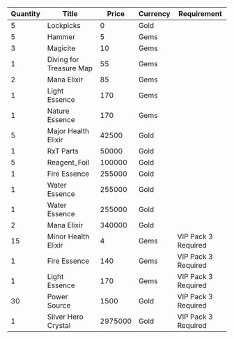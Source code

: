 | Quantity | Title | Price | Currency |  Requirement |
| -------- | ----- | ----- | -------- |  ----------- |
| 5 | Lockpicks | 0 | Gold |  |
| 5 | Hammer | 5 | Gems |  |
| 3 | Magicite | 10 | Gems |  |
| 1 | Diving for Treasure Map | 55 | Gems |  |
| 2 | Mana Elixir | 85 | Gems |  |
| 1 | Light Essence | 170 | Gems |  |
| 1 | Nature Essence | 170 | Gems |  |
| 5 | Major Health Elixir | 42500 | Gold |  |
| 1 | RxT Parts | 50000 | Gold |  |
| 5 | Reagent_Foil | 100000 | Gold |  |
| 1 | Fire Essence | 255000 | Gold |  |
| 1 | Water Essence | 255000 | Gold |  |
| 1 | Water Essence | 255000 | Gold |  |
| 2 | Mana Elixir | 340000 | Gold |  |
| 15 | Minor Health Elixir | 4 | Gems | VIP Pack 3 Required |
| 1 | Fire Essence | 140 | Gems | VIP Pack 3 Required |
| 1 | Light Essence | 170 | Gems | VIP Pack 3 Required |
| 30 | Power Source | 1500 | Gold | VIP Pack 3 Required |
| 1 | Silver Hero Crystal | 2975000 | Gold | VIP Pack 3 Required |
